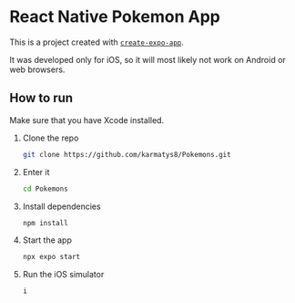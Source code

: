# React Native Pokemon App

This is a project created with [`create-expo-app`](https://www.npmjs.com/package/create-expo-app).

It was developed only for iOS, so it will most likely not work on Android or web browsers.

## How to run

Make sure that you have Xcode installed.

1. Clone the repo

   ```bash
   git clone https://github.com/karmatys8/Pokemons.git
   ```

1. Enter it

   ```bash
   cd Pokemons
   ```

1. Install dependencies

   ```bash
   npm install
   ```

1. Start the app

   ```bash
   npx expo start
   ```

1. Run the iOS simulator

   ```bash
   i
   ```
